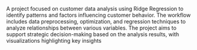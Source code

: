 A project focused on customer data analysis using Ridge Regression to identify patterns and factors influencing customer behavior. The workflow includes data preprocessing, optimization, and regression techniques to analyze relationships between various variables. The project aims to support strategic decision-making based on the analysis results, with visualizations highlighting key insights

